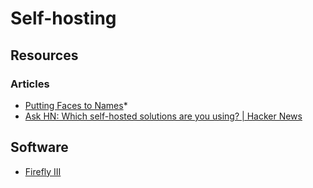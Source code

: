 # Self-hosting

## Resources

### Articles

* [Putting Faces to Names](https://blog.iamthefij.com/2018/04/06/putting-faces-to-names/)*
* [Ask HN: Which self-hosted solutions are you using? | Hacker News](https://news.ycombinator.com/item?id=17615376)

## Software

* [Firefly III](https://firefly-iii.org/)

